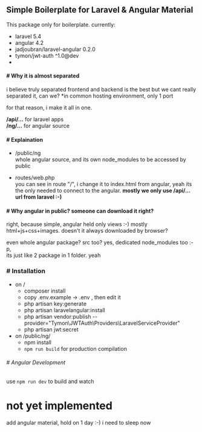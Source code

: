 ## Simple Boilerplate for Laravel & Angular Material

This package only for boilerplate.
currently:
- laravel 5.4
- angular 4.2
- jadjoubran/laravel-angular 0.2.0
- tymon/jwt-auth ^1.0@dev
- 


#### # Why it is almost separated
i believe truly separated frontend and backend is the best
but we cant really separated it, can we? \*in common hosting environment, only 1 port

for that reason, i make it all in one.

**/api/...** for laravel apps  
**/ng/...** for angular source

#### # Explaination
- /public/ng  
whole angular source, and its own node_modules to be accessed by public

- routes/web.php  
you can see in route "/", i change it to index.html from angular, yeah its the only needed to connect to the angular.
**mostly we only use /api/... url from laravel :-)**


#### # Why angular in public? someone can download it right?
right, because simple, angular held only views :-)
mostly html+js+css+images. doesn't it always downloaded by browser?

even whole angular package? src too?
yes, dedicated node_modules too :-p,  
its just like 2 package in 1 folder. yeah


### # Installation
- on /  
    - composer install
    - copy .env.example -> .env , then edit it
    - php artisan key:generate
    - php artisan laravelangular:install
    - php artisan vendor:publish --provider="Tymon\JWTAuth\Providers\LaravelServiceProvider"
    - php artisan jwt:secret
- on /public/ng/
    - npm install
    - `npm run build` for production compilation

###### # Angular Development
use `npm run dev` to build and watch



# not yet implemented
add angular material,
hold on 1 day :-)
i need to sleep now
